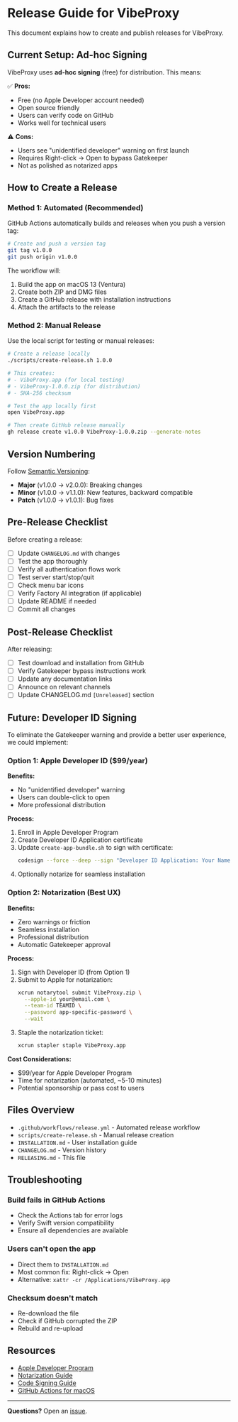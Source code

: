 # Release Guide for VibeProxy

This document explains how to create and publish releases for VibeProxy.

## Current Setup: Ad-hoc Signing

VibeProxy uses **ad-hoc signing** (free) for distribution. This means:

✅ **Pros:**
- Free (no Apple Developer account needed)
- Open source friendly
- Users can verify code on GitHub
- Works well for technical users

⚠️ **Cons:**
- Users see "unidentified developer" warning on first launch
- Requires Right-click → Open to bypass Gatekeeper
- Not as polished as notarized apps

## How to Create a Release

### Method 1: Automated (Recommended)

GitHub Actions automatically builds and releases when you push a version tag:

```bash
# Create and push a version tag
git tag v1.0.0
git push origin v1.0.0
```

The workflow will:
1. Build the app on macOS 13 (Ventura)
2. Create both ZIP and DMG files
3. Create a GitHub release with installation instructions
4. Attach the artifacts to the release

### Method 2: Manual Release

Use the local script for testing or manual releases:

```bash
# Create a release locally
./scripts/create-release.sh 1.0.0

# This creates:
# - VibeProxy.app (for local testing)
# - VibeProxy-1.0.0.zip (for distribution)
# - SHA-256 checksum

# Test the app locally first
open VibeProxy.app

# Then create GitHub release manually
gh release create v1.0.0 VibeProxy-1.0.0.zip --generate-notes
```

## Version Numbering

Follow [Semantic Versioning](https://semver.org/):

- **Major** (v1.0.0 → v2.0.0): Breaking changes
- **Minor** (v1.0.0 → v1.1.0): New features, backward compatible
- **Patch** (v1.0.0 → v1.0.1): Bug fixes

## Pre-Release Checklist

Before creating a release:

- [ ] Update `CHANGELOG.md` with changes
- [ ] Test the app thoroughly
- [ ] Verify all authentication flows work
- [ ] Test server start/stop/quit
- [ ] Check menu bar icons
- [ ] Verify Factory AI integration (if applicable)
- [ ] Update README if needed
- [ ] Commit all changes

## Post-Release Checklist

After releasing:

- [ ] Test download and installation from GitHub
- [ ] Verify Gatekeeper bypass instructions work
- [ ] Update any documentation links
- [ ] Announce on relevant channels
- [ ] Update CHANGELOG.md `[Unreleased]` section

## Future: Developer ID Signing

To eliminate the Gatekeeper warning and provide a better user experience, we could implement:

### Option 1: Apple Developer ID ($99/year)

**Benefits:**
- No "unidentified developer" warning
- Users can double-click to open
- More professional distribution

**Process:**
1. Enroll in Apple Developer Program
2. Create Developer ID Application certificate
3. Update `create-app-bundle.sh` to sign with certificate:
   ```bash
   codesign --force --deep --sign "Developer ID Application: Your Name" "$APP_DIR"
   ```
4. Optionally notarize for seamless installation

### Option 2: Notarization (Best UX)

**Benefits:**
- Zero warnings or friction
- Seamless installation
- Professional distribution
- Automatic Gatekeeper approval

**Process:**
1. Sign with Developer ID (from Option 1)
2. Submit to Apple for notarization:
   ```bash
   xcrun notarytool submit VibeProxy.zip \
     --apple-id your@email.com \
     --team-id TEAMID \
     --password app-specific-password \
     --wait
   ```
3. Staple the notarization ticket:
   ```bash
   xcrun stapler staple VibeProxy.app
   ```

**Cost Considerations:**
- $99/year for Apple Developer Program
- Time for notarization (automated, ~5-10 minutes)
- Potential sponsorship or pass cost to users

## Files Overview

- `.github/workflows/release.yml` - Automated release workflow
- `scripts/create-release.sh` - Manual release creation
- `INSTALLATION.md` - User installation guide
- `CHANGELOG.md` - Version history
- `RELEASING.md` - This file

## Troubleshooting

### Build fails in GitHub Actions

- Check the Actions tab for error logs
- Verify Swift version compatibility
- Ensure all dependencies are available

### Users can't open the app

- Direct them to `INSTALLATION.md`
- Most common fix: Right-click → Open
- Alternative: `xattr -cr /Applications/VibeProxy.app`

### Checksum doesn't match

- Re-download the file
- Check if GitHub corrupted the ZIP
- Rebuild and re-upload

## Resources

- [Apple Developer Program](https://developer.apple.com/programs/)
- [Notarization Guide](https://developer.apple.com/documentation/security/notarizing_macos_software_before_distribution)
- [Code Signing Guide](https://developer.apple.com/library/archive/documentation/Security/Conceptual/CodeSigningGuide/)
- [GitHub Actions for macOS](https://docs.github.com/en/actions/using-github-hosted-runners/about-github-hosted-runners#supported-runners-and-hardware-resources)

---

**Questions?** Open an [issue](https://github.com/automazeio/vibeproxy/issues).
